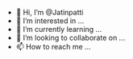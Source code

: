- 👋 Hi, I’m @Jatinpatti
- 👀 I’m interested in ...
- 🌱 I’m currently learning ...
- 💞️ I’m looking to collaborate on ...
- 📫 How to reach me ...

<!---
Jatinpatti/Jatinpatti is a ✨ special ✨ repository because its `README.md` (this file) appears on your GitHub profile.
You can click the Preview link to take a look at your changes.
--->
